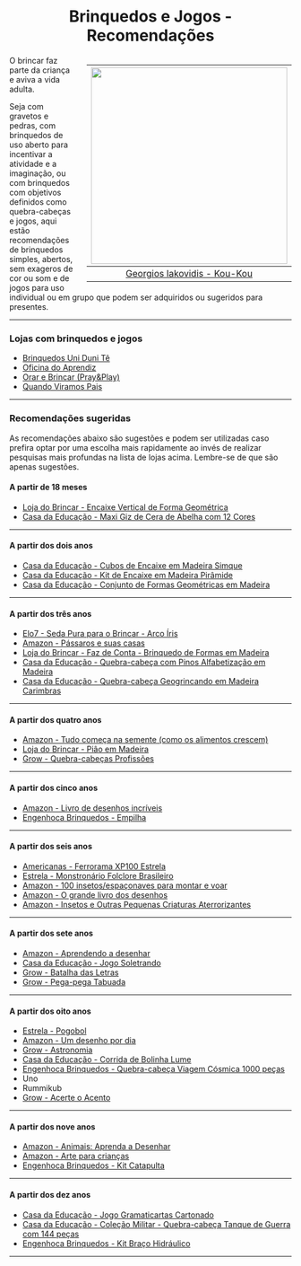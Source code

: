 <h1 align="center">Brinquedos e Jogos - Recomendações</h1>

<div style="float: right; padding-left: 20px">

|             <img height="350" src="./assets/images/Iniciativas/Georgios_Iakovidis_Kou-Kou.jpeg" />             |
| :------------------------------------------------------------------------------------------------------------: |
| [Georgios Iakovidis - Kou-Kou](https://search.creativecommons.org/photos/964fa311-1757-44b7-aba7-1598d6e7dac0) |

</div>

O brincar faz parte da criança e aviva a vida adulta.

Seja com gravetos e pedras, com brinquedos de uso aberto para incentivar a atividade e a imaginação, ou com brinquedos com objetivos definidos como quebra-cabeças e jogos, aqui estão recomendações de brinquedos simples, abertos, sem exageros de cor ou som e de jogos para uso individual ou em grupo que podem ser adquiridos ou sugeridos para presentes.

---

### Lojas com brinquedos e jogos

- [Brinquedos Uni Duni Tê](https://pt-br.facebook.com/brinquedosUniDuniTe)
- [Oficina do Aprendiz](https://oficinadoaprendiz.com.br/loja/)
- [Orar e Brincar (Pray&Play)](https://www.orarebrincar.com.br/)
- [Quando Viramos Pais](https://loja.quandoviramospais.com.br/)

---

### Recomendações sugeridas

As recomendações abaixo são sugestões e podem ser utilizadas caso prefira optar por uma escolha mais rapidamente ao invés de realizar pesquisas mais profundas na lista de lojas acima. Lembre-se de que são apenas sugestões.

#### A partir de 18 meses

- [Loja do Brincar - Encaixe Vertical de Forma Geométrica](https://www.lojadobrincar.com.br/faz-de-conta/brinquedo-madeira-encaixe-vertical-forma-geometrica-18m)
- [Casa da Educação - Maxi Giz de Cera de Abelha com 12 Cores](https://www.casadaeducacao.com.br/maxi-giz-de-cera-de-abelha-com-12-cores.5931.html)

---

#### A partir dos dois anos

- [Casa da Educação - Cubos de Encaixe em Madeira Simque](https://www.casadaeducacao.com.br/cubos-de-encaixe-em-madeira--simque.1543.html)
- [Casa da Educação - Kit de Encaixe em Madeira Pirâmide](https://www.casadaeducacao.com.br/kit-de-encaixe-em-madeira--piramide.1102.html)
- [Casa da Educação - Conjunto de Formas Geométricas em Madeira](https://www.casadaeducacao.com.br/conjunto-de-formas-geometricas-em-madeira.1109.html)

---

#### A partir dos três anos

- [Elo7 - Seda Pura para o Brincar - Arco Íris](https://www.elo7.com.br/seda-pura-para-o-brincar-arco-iris/dp/10D7B91)
- [Amazon - Pássaros e suas casas](https://www.amazon.com.br/P%C3%A1ssaros-Suas-Casas-Libby-Walden/dp/1848577087/)
- [Loja do Brincar - Faz de Conta - Brinquedo de Formas em Madeira](https://www.lojadobrincar.com.br/faz-de-conta/brinquedo-formas-em-madeira)
- [Casa da Educação - Quebra-cabeça com Pinos Alfabetização em Madeira](https://www.casadaeducacao.com.br/quebra-cabeca-com-pinos-alfabetizacao-em-madeira--simque.6398.html)
- [Casa da Educação - Quebra-cabeça Geogrincando em Madeira Carimbras](https://www.casadaeducacao.com.br/quebra-cabeca-geobrincando-em-madeira-carimbras.6084.html)

---

#### A partir dos quatro anos

- [Amazon - Tudo começa na semente (como os alimentos crescem)](https://www.amazon.com.br/Tudo-Come%C3%A7a-Semente-Alimentos-Crescem/dp/147494454X/)
- [Loja do Brincar - Piâo em Madeira](https://www.lojadobrincar.com.br/brinquedos/brinquedo-piao-em-madeira-3)
- [Grow - Quebra-cabeças Profissões](https://www.lojagrow.com.br/puzzle-profissoes/p)

---

#### A partir dos cinco anos

- [Amazon - Livro de desenhos incríveis](https://www.amazon.com.br/Livro-Desenhos-Incr%C3%ADveis-Kirsteen-Robson/dp/1474937772/)
- [Engenhoca Brinquedos - Empilha](https://www.engenhocabrinquedos.com.br/product-page/empilha)

---

#### A partir dos seis anos

- [Americanas - Ferrorama XP100 Estrela](https://www.americanas.com.br/produto/111160630)
- [Estrela - Monstronário Folclore Brasileiro](https://www.estrela.com.br/livro-monstronario/p)
- [Amazon - 100 insetos/espaçonaves para montar e voar](https://www.amazon.com.br/100-Insetos-Para-Dobrar-Voar/dp/1474947204/)
- [Amazon - O grande livro dos desenhos](ttps://www.amazon.com.br/Grande-Livro-Desenhos-Passo/dp/1474933068/)
- [Amazon - Insetos e Outras Pequenas Criaturas Aterrorizantes](https://www.amazon.com.br/Insetos-Outras-Pequenas-Criaturas-Aterrorizantes/dp/8579600596/)

---

#### A partir dos sete anos

- [Amazon - Aprendendo a desenhar](https://www.amazon.com.br/Aprenda-Desenhar-V%C3%A1rios-Autores/dp/8573899875/)
- [Casa da Educação - Jogo Soletrando](https://www.casadaeducacao.com.br/jogo-soletrando-e-cx-em-cartonado.2518.html)
- [Grow - Batalha das Letras](https://www.lojagrow.com.br/jogo-batalha-das-letras-03204/p)
- [Grow - Pega-pega Tabuada](https://www.lojagrow.com.br/jogo-pega-pega-tabuada---grow-01467/p)

---

#### A partir dos oito anos

- [Estrela - Pogobol](https://www.estrela.com.br/pogobol-roxo-e-verde/p)
- [Amazon - Um desenho por dia](https://www.amazon.com.br/Desenho-por-Dia-Phil-Clarke/dp/1409573699/)
- [Grow - Astronomia](https://www.amazon.com.br/Grow-3584-Astronomia-Multicor/dp/B07W73D13R/)
- [Casa da Educação - Corrida de Bolinha Lume](https://www.casadaeducacao.com.br/corrida-de-bolinha-master-em-madeira--lume.7678.html)
- [Engenhoca Brinquedos - Quebra-cabeça Viagem Cósmica 1000 peças](https://www.engenhocabrinquedos.com.br/product-page/quebra-cabe%C3%A7a-viagem-c%C3%B3smica-1000-pe%C3%A7as)
- Uno
- Rummikub
- [Grow - Acerte o Acento](https://www.lojagrow.com.br/jogo-acerte-o-acento---grow-02442/p)

---

#### A partir dos nove anos

- [Amazon - Animais: Aprenda a Desenhar](https://www.amazon.com.br/Animais-Aprenda-Desenhar-Guia-Completo/dp/0857625446/)
- [Amazon - Arte para crianças](https://www.amazon.com.br/Arte-Para-Crian%C3%A7as-V%C3%A1rios-Autores/dp/8564517353/)
- [Engenhoca Brinquedos - Kit Catapulta](https://www.engenhocabrinquedos.com.br/product-page/kit-catapulta)

---

#### A partir dos dez anos

- [Casa da Educação - Jogo Gramaticartas Cartonado](https://www.casadaeducacao.com.br/jogo-gramaticartas-e-cx-em-cartonado.4759.html)
- [Casa da Educação - Coleção Militar - Quebra-cabeça Tanque de Guerra com 144 peças](https://www.casadaeducacao.com.br/colecao-militar-quebra-cabeca-3d-tanque-de-guerra-com-144-pecas--monta-mundi.3432.html)
- [Engenhoca Brinquedos - Kit Braço Hidráulico](https://www.engenhocabrinquedos.com.br/product-page/kit-bra%C3%A7o-hidr%C3%A1ulico)

---
